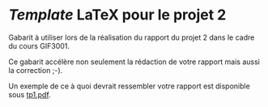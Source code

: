 # *Template* LaTeX pour le projet 2

Gabarit à utiliser lors de la réalisation du rapport du projet 2 dans le cadre du cours
GIF3001.

Ce gabarit accélère non seulement la rédaction de votre rapport mais aussi la correction ;-).

Un exemple de ce à quoi devrait ressembler votre rapport est disponible sous [tp1.pdf](./tp1.pdf).
